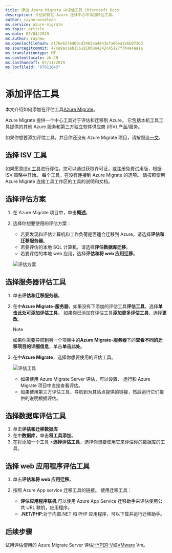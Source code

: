 ```yaml
---
title: 添加 Azure Migrate 中评估工具 |Microsoft Docs
description: 介绍如何在 Azure 迁移中心中添加评估工具。
author: rayne-wiselman
ms.service: azure-migrate
ms.topic: article
ms.date: 07/04/2019
ms.author: raynew
ms.openlocfilehash: d176e6276d69cd3465aa4943efa86ea1e6b0736d
ms.sourcegitcommit: 47ce9ac1eb1561810b8e4242c45127f7b4a4aa1a
ms.translationtype: MT
ms.contentlocale: zh-CN
ms.lasthandoff: 07/11/2019
ms.locfileid: "67811643"
---
```

# <a name="add-assessment-tools"></a>添加评估工具

本文介绍如何添加在评估工具[Azure Migrate](migrate-overview.md)。

Azure Migrate 提供一个中心工具对于评估和迁移到 Azure。 它包括本机工具工具提供的其他 Azure 服务和第三方独立软件供应商 (ISV) 产品/服务。

如果你想要添加评估工具，并且你还没有 Azure Migrate 项目，请按照这[一文](how-to-add-tool-first-time.md)。

## <a name="selecting-an-isv-tool"></a>选择 ISV 工具

如果愿意[ISV 工具](migrate-services-overview.md#isv-integration)进行评估，您可以通过获取许可证，或注册免费试用版，根据 ISV 策略中开始。 每个工具，在没有连接到 Azure Migrate 的选项。 请按照使用 Azure Migrate 连接工具工作区的工具的说明和文档。 


## <a name="select-an-assessment-scenario"></a>选择评估方案

1. 在 Azure Migrate 项目中，单击**概述**。
2. 选择你想要使用的评估方案：

    - 若要发现和评估计算机和工作负荷是否适合迁移到 Azure，请选择**评估和迁移服务器**。
    - 若要评估的本地 SQL 计算机，请选择**评估数据库迁移**。
    - 若要评估的本地 web 应用，选择**评估和将 web 应用迁移**。

    ![评估方案](./media/how-to-assess/assess-scenario.png)

## <a name="select-a-server-assessment-tool"></a>选择服务器评估工具 

1. 单击**评估和迁移服务器**。
2. 在中**Azure Migrate-服务器**，如果没有下添加的评估工具**评估工具**，选择**单击此处可添加评估工具**。 如果你已添加在评估工具**添加更多评估工具**，选择**更改**。

    > [!NOTE]
    > 如果你需要导航到另一个项目中的**Azure Migrate-服务器**下的**查看不同的迁移项目的详细信息**，单击**单击此处**。

3. 在中**Azure Migrate**，选择你想要使用的评估工具。

    
    ![评估工具](./media/how-to-assess/assess-tool.png)

    - 如果使用 Azure Migrate Server 评估，可以设置、 运行和 Azure Migrate 项目中直接查看评估。
    - 如果使用第三方评估工具，导航到为其站点提供的链接，然后运行它们提供的说明根据评估。


## <a name="select-a-database-assessment-tool"></a>选择数据库评估工具

1. 单击**评估和迁移数据库**
2. 在中**数据库**，单击**将工具添加**。
3. 在将添加一个工具 >**选择评估工具**，选择你想要使用它来评估你的数据库的工具。

## <a name="select-a-web-app-assessment-tool"></a>选择 web 应用程序评估工具

1. 单击**评估和将 web 应用迁移**。
2. 按照 Azure App service 迁移工具的链接。 使用迁移工具：

    - **评估应用程序联机**:可以使用 Azure App Service 迁移助手来评估使用公共 URL 联机，应用程序。
    - **.NET/PHP**:对于内部.NET 和 PHP 应用程序，可以下载并运行迁移助手。



## <a name="next-steps"></a>后续步骤

试用评估使用的 Azure Migrate Server 评估[HYPER-V](tutorial-prepare-hyper-v.md)或[VMware](tutorial-prepare-vmware.md) Vm。
